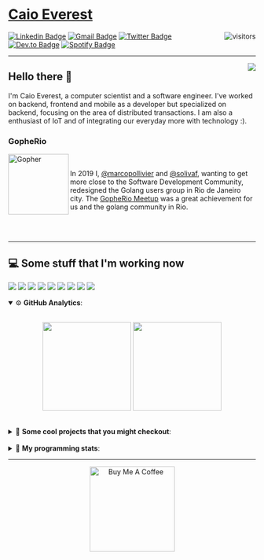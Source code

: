 # [Caio Everest](https://caioeverest.dev)

<img align="right" src="https://visitor-badge.glitch.me/badge?page_id=caioeverest.caioeverest" alt="visitors">

[![Linkedin Badge](https://img.shields.io/badge/-LinkedIn-blue?style=flat-square&logo=Linkedin&logoColor=white&link=https://www.linkedin.com/in/caioeverest/)](https://www.linkedin.com/in/caioeverest/)
[![Gmail Badge](https://img.shields.io/badge/-Gmail-c14438?style=flat-square&logo=Gmail&logoColor=white&link=mailto:mollivier.dev@gmail.com)](mailto:caioeverest.b@gmail.com/)
[![Twitter Badge](https://img.shields.io/badge/-Twitter-1DA1F2?style=flat-square&logo=Twitter&logoColor=white&link=https://twitter.com/caioeverest)](https://twitter.com/caioeverest)
[![Dev.to Badge](https://img.shields.io/badge/-Dev.to-363D44?style=flat-square&logo=Dev.to&logoColor=white&link=https://dev.to/caioeverest)](https://dev.to/caioeverest)
[![Spotify Badge](https://img.shields.io/badge/-Spotify-1ED760?style=flat-square&amp;labelColor=fff&amp;logo=Spotify&link=https://open.spotify.com/user/caio.everest)](https://open.spotify.com/user/caio.everest)

---
<img align="right" src="https://media3.giphy.com/media/Nx0rz3jtxtEre/200.gif"/>

## Hello there 🖖

<p>
    I'm Caio Everest, a computer scientist and a software engineer. I've worked on backend, frontend and mobile as a developer
    but specialized on backend, focusing on the area of distributed transactions. I am also a enthusiast of IoT and of integrating
    our everyday more with technology :).
</p>

### GopheRio

<img align="left" src="https://i.imgur.com/zmxMolD.png" alt="Gopher" width="123em">

<br>
<p>
    In 2019 I, <a href="https://github.com/marcopollivier">@marcopollivier</a> and <a href="https://github.com/solivaf">
    @solivaf</a>, wanting to get more close to the Software Development
    Community, redesigned the Golang users group in Rio de Janeiro city. The <a href="https://www.meetup.com/GopheRio">
    GopheRio Meetup</a> was a great achievement for us and the golang community in Rio.
</p>
<br><br>

---

## 💻 Some stuff that I'm working now

<a href=""><img src="https://img.shields.io/badge/-Go-00ADD8?style=flat-square&logo=go&logoColor=white"></a>
<a href=""><img src="https://img.shields.io/badge/-Rust-4f4f4f?style=flat-square&logo=rust&logoColor=white"></a>
<a href=""><img src="https://img.shields.io/badge/-Python-F7C400?style=flat-square&logo=python&logoColor=white"></a>
<a href=""><img src="https://img.shields.io/badge/-Ruby-980D02?style=flat-square&logo=ruby&logoColor=white"></a>
<a href=""><img src="http://img.shields.io/badge/-Java-007396?style=flat-square&logo=java&logoColor=white"></a>
<a href=""><img src="http://img.shields.io/badge/-Kotlin-7B6BDA?style=flat-square&logo=kotlin&logoColor=white"></a>
<a href=""><img src="http://img.shields.io/badge/-JavaScript-F7DF1E?style=flat-square&logo=JavaScript&logoColor=white"></a>
<a href=""><img src="http://img.shields.io/badge/-Terraform-623CE4?style=flat-square&logo=Terraform&logoColor=white"></a>
<a href=""><img src="http://img.shields.io/badge/-Ansible-171615?style=flat-square&logo=Ansible&logoColor=white"></a>

<details open>
    <summary>⚙ <b>GitHub Analytics</b>: </summary>
    <br>
    <p align="center">
        <img height="180em" src="https://github-readme-stats-eight-theta.vercel.app/api?username=caioeverest&show_icons=true&theme=tokyonight&include_all_commits=true&count_private=true"/>
        <img height="180em" src="https://github-readme-stats-eight-theta.vercel.app/api/top-langs/?username=caioeverest&layout=compact&langs_count=8&theme=tokyonight&include_all_commits=true&count_private=true"/>
    </p>
</details>

<br>

<details>
    <summary>🔨 <b>Some cool projects that you might checkout</b>: </summary>
    <div style="margin-left:3em">
        <li>🌠 <a href="https://github.com/caioeverest/supernova">Supernova</a> - Script that builds a development environment on linux machines</li>
        <li>⚙ <a href="https://github.com/caioeverest/gocfg">Gocfg</a> - A golang library that loads config structs from files with environment interpolation</li>
    </div>
</details>

<br>


<details>
 <summary>🤖 <b>My programming stats</b>: </summary>
<br>
<!--START_SECTION:waka-->
![Code Time](http://img.shields.io/badge/Code%20Time-3%2C193%20hrs%2036%20mins-blue)

**🐱 My GitHub Data** 

> 📦 80.5 kB Used in GitHub's Storage 
 > 
> 🏆 134 Contributions in the Year 2025
 > 
> 🚫 Not Opted to Hire
 > 
> 📜 42 Public Repositories 
 > 
> 🔑 8 Private Repositories 
 > 
**I'm an Early 🐤** 

```text
🌞 Morning                632 commits         ████░░░░░░░░░░░░░░░░░░░░░   17.64 % 
🌆 Daytime                1763 commits        ████████████░░░░░░░░░░░░░   49.22 % 
🌃 Evening                757 commits         █████░░░░░░░░░░░░░░░░░░░░   21.13 % 
🌙 Night                  430 commits         ███░░░░░░░░░░░░░░░░░░░░░░   12.00 % 
```
📅 **I'm Most Productive on Wednesday** 

```text
Monday                   432 commits         ███░░░░░░░░░░░░░░░░░░░░░░   12.06 % 
Tuesday                  876 commits         ██████░░░░░░░░░░░░░░░░░░░   24.46 % 
Wednesday                966 commits         ███████░░░░░░░░░░░░░░░░░░   26.97 % 
Thursday                 308 commits         ██░░░░░░░░░░░░░░░░░░░░░░░   08.60 % 
Friday                   620 commits         ████░░░░░░░░░░░░░░░░░░░░░   17.31 % 
Saturday                 145 commits         █░░░░░░░░░░░░░░░░░░░░░░░░   04.05 % 
Sunday                   235 commits         ██░░░░░░░░░░░░░░░░░░░░░░░   06.56 % 
```


📊 **This Week I Spent My Time On** 

```text
💬 Programming Languages: 
Go                       8 hrs 16 mins       █████████████░░░░░░░░░░░░   52.67 % 
YAML                     3 hrs 26 mins       █████░░░░░░░░░░░░░░░░░░░░   21.86 % 
Bash                     1 hr 33 mins        ██░░░░░░░░░░░░░░░░░░░░░░░   09.89 % 
Lua                      34 mins             █░░░░░░░░░░░░░░░░░░░░░░░░   03.63 % 
fish                     33 mins             █░░░░░░░░░░░░░░░░░░░░░░░░   03.55 % 

🔥 Editors: 
Cursor                   14 hrs 44 mins      ███████████████████████░░   93.83 % 
Neovim                   58 mins             ██░░░░░░░░░░░░░░░░░░░░░░░   06.17 % 

💻 Operating System: 
Mac                      15 hrs 42 mins      █████████████████████████   100.00 % 
```

**I Mostly Code in Go** 

```text
Go                       32 repos            ███████████░░░░░░░░░░░░░░   44.44 % 
Shell                    5 repos             ██░░░░░░░░░░░░░░░░░░░░░░░   06.94 % 
Java                     4 repos             █░░░░░░░░░░░░░░░░░░░░░░░░   05.56 % 
Nix                      1 repo              ░░░░░░░░░░░░░░░░░░░░░░░░░   01.39 % 
Lua                      1 repo              ░░░░░░░░░░░░░░░░░░░░░░░░░   01.39 % 
```




 Last Updated on 06/04/2025 02:20:22 UTC
<!--END_SECTION:waka-->
</details>

---

<p align="center">
    <a href="https://www.buymeacoffee.com/caioeverest" target="_blank">
        <img src="https://az743702.vo.msecnd.net/cdn/kofi3.png?v=a" alt="Buy Me A Coffee" width="173em">
    </a>
</p>
